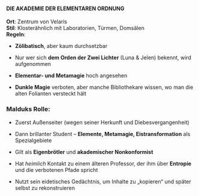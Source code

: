 
#### DIE AKADEMIE DER ELEMENTAREN ORDNUNG

**Ort**: Zentrum von Velaris  
**Stil**: Klosterähnlich mit Laboratorien, Türmen, Domsälen  
**Regeln**:

- **Zölibatisch**, aber kaum durchsetzbar
    
- Nur wer sich **dem Orden der Zwei Lichter** (Luna & Jelen) bekennt, wird aufgenommen
    
- **Elementar- und Metamagie** hoch angesehen
    
- **Dunkle Magie** verboten, aber manche Bibliothekare wissen, wo man die alten Folianten versteckt hält
    

### Malduks Rolle:

- Zuerst Außenseiter (wegen seiner Herkunft und Diebesvergangenheit)
    
- Dann brillanter Student – **Elemente, Metamagie, Eistransformation** als Spezialgebiete
    
- Gilt als **Eigenbrötler** und **akademischer Nonkonformist**
    
- Hat _heimlich_ Kontakt zu einem älteren Professor, der ihm über **Entropie** und die verbotenen Pfade spricht
    
- Nutzt sein eidetisches Gedächtnis, um Inhalte zu „kopieren“ und später selbst zu rekonstruieren